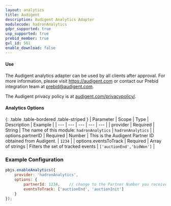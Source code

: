 ```yaml
---
layout: analytics
title: Audigent
description: Audigent Analytics Adapter
modulecode: hadronAnalytics
gdpr_supported: true
usp_supported: true
prebid_member: true
gvl_id: 561
enable_download: false
---
```


#### Use

The Audigent analytics adapter can be used by all clients after approval. For more information,
please visit <https://audigent.com> or contact our Prebid integration team at <prebid@audigent.com>.

The Audigent privacy policy is at [audigent.com/privacypolicy/](https://audigent.com/privacypolicy/).

#### Analytics Options

{: .table .table-bordered .table-striped }
| Parameter | Scope | Type | Description | Example |
| --- | --- | --- | --- | --- |
| provider | Required | String | The name of this module: `hadronAnalytics` | `hadronAnalytics` |
| options.partnerID | Required | Number | This is the Audigent Partner ID obtained from Audigent. | `1234` |
| options.eventsToTrack | Required | Array of strings | Filters the set of tracked events | `['auctionEnd','bidWon']` |

### Example Configuration

```javascript
pbjs.enableAnalytics({
    provider: 'hadronAnalytics',
    options: {
        partnerId: 1234,    // change to the Partner Number you received from Audigent
        eventsToTrack: ['auctionEnd', 'auctionInit']
    }
});
```
